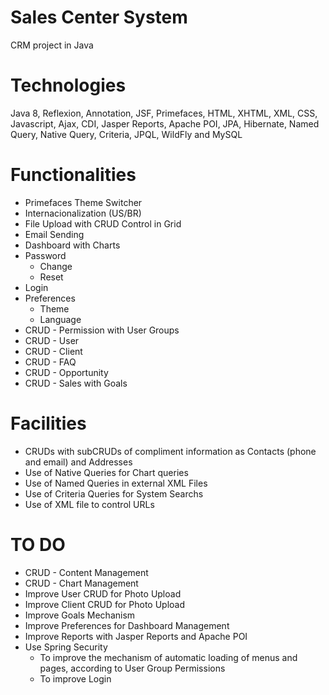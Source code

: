 # Sales Center System
CRM project in Java

# Technologies
Java 8, Reflexion, Annotation, JSF, Primefaces, HTML, XHTML, XML, CSS, Javascript, Ajax, CDI, Jasper Reports, Apache POI, JPA, Hibernate, Named Query, Native Query, Criteria, JPQL, WildFly and MySQL
  
# Functionalities
  * Primefaces Theme Switcher
  * Internacionalization (US/BR)
  * File Upload with CRUD Control in Grid
  * Email Sending
  * Dashboard with Charts
  * Password 
    * Change
    * Reset
  * Login
  * Preferences
    * Theme
    * Language  
  * CRUD - Permission with User Groups
  * CRUD - User 
  * CRUD - Client
  * CRUD - FAQ
  * CRUD - Opportunity
  * CRUD - Sales with Goals
  
# Facilities
  * CRUDs with subCRUDs of compliment information as Contacts (phone and email) and Addresses
  * Use of Native Queries for Chart queries
  * Use of Named Queries in external XML Files
  * Use of Criteria Queries for System Searchs
  * Use of XML file to control URLs

# TO DO
  * CRUD - Content Management
  * CRUD - Chart Management
  * Improve User CRUD for Photo Upload
  * Improve Client CRUD for Photo Upload
  * Improve Goals Mechanism
  * Improve Preferences for Dashboard Management
  * Improve Reports with Jasper Reports and Apache POI
  * Use Spring Security
    * To improve the mechanism of automatic loading of menus and pages, according to User Group Permissions
    * To improve Login
